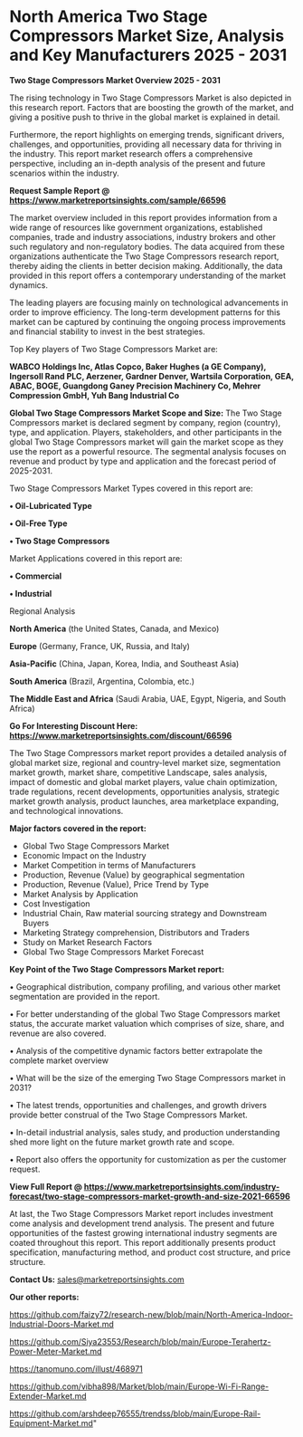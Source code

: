 # North America Two Stage Compressors Market Size, Analysis and Key Manufacturers 2025 - 2031

<Strong> Two Stage Compressors Market Overview 2025 - 2031</strong>

The rising technology in Two Stage Compressors Market is also depicted in this research report. Factors that are boosting the growth of the market, and giving a positive push to thrive in the global market is explained in detail.

Furthermore, the report highlights on emerging trends, significant drivers, challenges, and opportunities, providing all necessary data for thriving in the industry. This report market research offers a comprehensive perspective, including an in-depth analysis of the present and future scenarios within the industry.

<strong>Request Sample Report @ <a href=https://www.marketreportsinsights.com/sample/66596>https://www.marketreportsinsights.com/sample/66596</a></strong>

The market overview included in this report provides information from a wide range of resources like government organizations, established companies, trade and industry associations, industry brokers and other such regulatory and non-regulatory bodies. The data acquired from these organizations authenticate the Two Stage Compressors research report, thereby aiding the clients in better decision making. Additionally, the data provided in this report offers a contemporary understanding of the market dynamics.

The leading players are focusing mainly on technological advancements in order to improve efficiency. The long-term development patterns for this market can be captured by continuing the ongoing process improvements and financial stability to invest in the best strategies.

Top Key players of Two Stage Compressors Market are:

<strong>WABCO Holdings Inc, Atlas Copco, Baker Hughes (a GE Company), Ingersoll Rand PLC, Aerzener, Gardner Denver, Wartsila Corporation, GEA, ABAC, BOGE, Guangdong Ganey Precision Machinery Co, Mehrer Compression GmbH, Yuh Bang Industrial Co</strong>

<strong><b>Global Two Stage Compressors Market Scope and Size:</b></strong>
The Two Stage Compressors market is declared segment by company, region (country), type, and application. Players, stakeholders, and other participants in the global Two Stage Compressors market will gain the market scope as they use the report as a powerful resource. The segmental analysis focuses on revenue and product by type and application and the forecast period of 2025-2031.

Two Stage Compressors Market Types covered in this report are:

<strong>• Oil-Lubricated Type

• Oil-Free Type

• Two Stage Compressors</strong>

Market Applications covered in this report are:

<strong>• Commercial

• Industrial</strong> 

Regional Analysis

<strong>North America</strong> (the United States, Canada, and Mexico)

<strong>Europe</strong> (Germany, France, UK, Russia, and Italy)

<strong>Asia-Pacific</strong> (China, Japan, Korea, India, and Southeast Asia)

<strong>South America</strong> (Brazil, Argentina, Colombia, etc.)

<strong>The Middle East and Africa</strong> (Saudi Arabia, UAE, Egypt, Nigeria, and South Africa)

<strong>Go For Interesting Discount Here: <a href=https://www.marketreportsinsights.com/discount/66596>https://www.marketreportsinsights.com/discount/66596</a></strong>

The Two Stage Compressors market report provides a detailed analysis of global market size, regional and country-level market size, segmentation market growth, market share, competitive Landscape, sales analysis, impact of domestic and global market players, value chain optimization, trade regulations, recent developments, opportunities analysis, strategic market growth analysis, product launches, area marketplace expanding, and technological innovations.

<strong><b>Major factors covered in the report:</b></strong>
<ul>
  <li>Global Two Stage Compressors Market </li>
  <li>Economic Impact on the Industry</li>
  <li>Market Competition in terms of Manufacturers</li>
  <li>Production, Revenue (Value) by geographical segmentation</li>
  <li>Production, Revenue (Value), Price Trend by Type</li>
  <li>Market Analysis by Application</li>
  <li>Cost Investigation</li>
  <li>Industrial Chain, Raw material sourcing strategy and Downstream Buyers</li>
  <li>Marketing Strategy comprehension, Distributors and Traders</li>
  <li>Study on Market Research Factors</li>
  <li>Global Two Stage Compressors Market Forecast</li>
</ul>

<strong><b>Key Point of the Two Stage Compressors Market report:</b></strong>

• Geographical distribution, company profiling, and various other market segmentation are provided in the report.

• For better understanding of the global Two Stage Compressors market status, the accurate market valuation which comprises of size, share, and revenue are also covered.

• Analysis of the competitive dynamic factors better extrapolate the complete market overview

• What will be the size of the emerging Two Stage Compressors market in 2031?

• The latest trends, opportunities and challenges, and growth drivers provide better construal of the Two Stage Compressors Market.

• In-detail industrial analysis, sales study, and production understanding shed more light on the future market growth rate and scope.

• Report also offers the opportunity for customization as per the customer request.

<strong><b>View Full Report @ <a href=https://www.marketreportsinsights.com/industry-forecast/two-stage-compressors-market-growth-and-size-2021-66596>https://www.marketreportsinsights.com/industry-forecast/two-stage-compressors-market-growth-and-size-2021-66596</a></b></strong>


At last, the Two Stage Compressors Market report includes investment come analysis and development trend analysis. The present and future opportunities of the fastest growing international industry segments are coated throughout this report. This report additionally presents product specification, manufacturing method, and product cost structure, and price structure.

<strong>Contact Us:</strong>
sales@marketreportsinsights.com

<strong>Our other reports:</strong>

<a href=https://github.com/faizy72/research-new/blob/main/North-America-Indoor-Industrial-Doors-Market.md>https://github.com/faizy72/research-new/blob/main/North-America-Indoor-Industrial-Doors-Market.md</a>

<a href=https://github.com/Siya23553/Research/blob/main/Europe-Terahertz-Power-Meter-Market.md>https://github.com/Siya23553/Research/blob/main/Europe-Terahertz-Power-Meter-Market.md</a>

<a href=https://tanomuno.com/illust/468971>https://tanomuno.com/illust/468971</a>

<a href=https://github.com/vibha898/Market/blob/main/Europe-Wi-Fi-Range-Extender-Market.md>https://github.com/vibha898/Market/blob/main/Europe-Wi-Fi-Range-Extender-Market.md</a>

<a href=https://github.com/arshdeep76555/trendss/blob/main/Europe-Rail-Equipment-Market.md>https://github.com/arshdeep76555/trendss/blob/main/Europe-Rail-Equipment-Market.md</a>"
